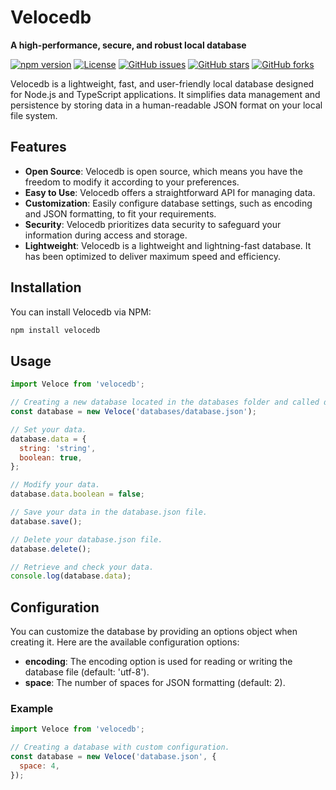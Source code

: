 # Velocedb

**A high-performance, secure, and robust local database**

[![npm version](https://badge.fury.io/js/velocedb.svg)](https://www.npmjs.com/package/velocedb)
[![License](https://img.shields.io/badge/license-MIT-blue.svg)](https://opensource.org/licenses/MIT)
[![GitHub issues](https://img.shields.io/github/issues/amirfarzamnia/velocedb.svg)](https://github.com/amirfarzamnia/velocedb/issues)
[![GitHub stars](https://img.shields.io/github/stars/amirfarzamnia/velocedb.svg)](https://github.com/amirfarzamnia/velocedb/stargazers)
[![GitHub forks](https://img.shields.io/github/forks/amirfarzamnia/velocedb.svg)](https://github.com/amirfarzamnia/velocedb/forks)

Velocedb is a lightweight, fast, and user-friendly local database designed for Node.js and TypeScript applications. It simplifies data management and persistence by storing data in a human-readable JSON format on your local file system.

## Features

- **Open Source**: Velocedb is open source, which means you have the freedom to modify it according to your preferences.
- **Easy to Use**: Velocedb offers a straightforward API for managing data.
- **Customization**: Easily configure database settings, such as encoding and JSON formatting, to fit your requirements.
- **Security**: Velocedb prioritizes data security to safeguard your information during access and storage.
- **Lightweight**: Velocedb is a lightweight and lightning-fast database. It has been optimized to deliver maximum speed and efficiency.

## Installation

You can install Velocedb via NPM:

```bash
npm install velocedb
```

## Usage

```javascript
import Veloce from 'velocedb';

// Creating a new database located in the databases folder and called database.json.
const database = new Veloce('databases/database.json');

// Set your data.
database.data = {
  string: 'string',
  boolean: true,
};

// Modify your data.
database.data.boolean = false;

// Save your data in the database.json file.
database.save();

// Delete your database.json file.
database.delete();

// Retrieve and check your data.
console.log(database.data);
```

## Configuration

You can customize the database by providing an options object when creating it. Here are the available configuration options:

- **encoding**: The encoding option is used for reading or writing the database file (default: 'utf-8').
- **space**: The number of spaces for JSON formatting (default: 2).

### Example

```javascript
import Veloce from 'velocedb';

// Creating a database with custom configuration.
const database = new Veloce('database.json', {
  space: 4,
});
```
